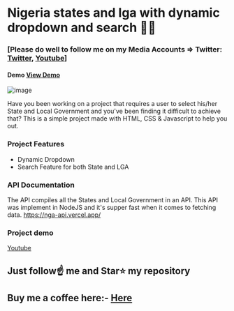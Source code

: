# Nigeria states and lga with dynamic dropdown and search 🚀🚀

### [Please do well to follow me on my Media Accounts => Twitter: [Twitter](https://twitter.com/jaykosai), [Youtube](https://youtu.be/xo-jkK1IsM4)]
#### Demo [View Demo](https://jaywebtech.github.io/Nigeria-states-and-lga-with-dynamic-dropdown-and-search/)
![image](https://user-images.githubusercontent.com/45628811/212223209-084aca7e-9c5a-4b96-a281-0d1c97656e8a.png)

Have you been working on a project that requires a user to select his/her State and Local Government and you've been finding it difficult to achieve that? This is a simple project made with HTML, CSS & Javascript to help you out.

### Project Features

- Dynamic Dropdown
- Search Feature for both State and LGA

### API Documentation

The API compiles all the States and Local Government in an API. This API was implement in NodeJS and it's supper fast when it comes to fetching data.
https://nga-api.vercel.app/

### Project demo

[Youtube](https://youtu.be/xo-jkK1IsM4)

## Just follow☝️ me and Star⭐ my repository 

## Buy me a coffee here:- [Here](https://paystack.com/pay/wq21-ty5ex)
